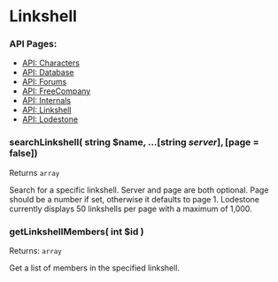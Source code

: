 # Linkshell

### API Pages:
- [API: Characters](docs/ApiCharacters.md)
- [API: Database](docs/ApiDatabase.md)
- [API: Forums](docs/ApiForums.md)
- [API: FreeCompany](docs/ApiFreeCompany.md)
- [API: Internals](docs/ApiInternals.md)
- [API: Linkshell](docs/ApiLinkshell.md)
- [API: Lodestone](docs/ApiLodestone.md)

### searchLinkshell( string $name, ...[string $server], [$page = false])
Returns `array`

Search for a specific linkshell. Server and page are both optional. Page should be a number if set, otherwise it defaults to page 1. Lodestone currently displays 50 linkshells per page with a maximum of 1,000.


### getLinkshellMembers( int $id )
Returns: `array`

Get a list of members in the specified linkshell.
